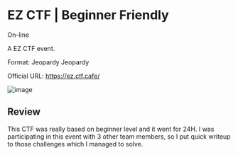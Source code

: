 # EZ CTF | Beginner Friendly #

On-line

A EZ CTF event.

Format: Jeopardy Jeopardy

Official URL: https://ez.ctf.cafe/

![image](https://user-images.githubusercontent.com/85706972/167290541-fa9f3aea-e356-4efb-aaf4-18f6cc99490f.png)


## Review ##
<p>This CTF was really based on beginner level and it went for 24H. I was participating in this event with 3 other team members, so I put quick writeup to those
challenges which I managed to solve. </p>
